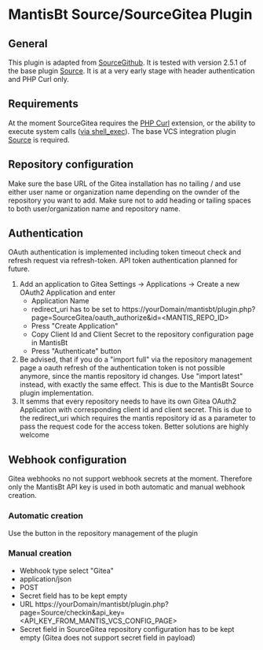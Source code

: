 # MantisBt Source/SourceGitea Plugin

## General
This plugin is adapted from [SourceGithub](https://github.com/mantisbt-plugins/source-integration/tree/master/SourceGithub). It is tested with version 2.5.1 of the base plugin [Source](https://github.com/mantisbt-plugins/source-integration/tree/master/Source). It is at a very early stage with header authentication and PHP Curl only.

## Requirements
At the moment SourceGitea requires the [PHP Curl](https://www.php.net/book.curl) extension, or the ability to execute
system calls ([via shell_exec](https://www.php.net/function.shell-exec)).
The base VCS integration plugin [Source](https://github.com/mantisbt-plugins/source-integration/tree/master/Source) is required.
## Repository configuration
Make sure the base URL of the Gitea installation has no tailing / and use either user name or organization name depending on the ownder of the repository you want to add. Make sure not to add heading or tailing spaces to both user/organization name and repository name.

## Authentication
OAuth authentication is implemented including token timeout check and refresh request via refresh-token. API token authentication planned for future.
1) Add an application to Gitea Settings -> Applications -> Create a new OAuth2 Application and enter
	* Application Name
	* redirect_uri has to be set to https://yourDomain/mantisbt/plugin.php?page=SourceGitea/oauth_authorize&id=<MANTIS_REPO_ID>
	* Press "Create Application"
	* Copy Client Id and Client Secret to the repository configuration page in MantisBt
	* Press "Authenticate" button
3) Be advised, that if you do a "import full" via the repository management page a oauth refresh of the authentication token is not possible anymore, since the mantis repository id changes. Use "import latest" instead, with exactly the same effect. This is due to the MantisBt Source plugin implementation.
4) It semms that every repository needs to have its own Gitea OAuth2 Application with corresponding client id and client secret. This is due to the redirect_uri which requires the mantis repository id as a parameter to pass the request code for the access token. Better solutions are highly welcome

## Webhook configuration
Gitea webhooks no not support webhook secrets at the moment. Therefore only the MantisBt API key is used in both automatic and manual webhook creation.
### Automatic creation
Use the button in the repository management of the plugin
### Manual creation
* Webhook type select "Gitea"
* application/json
* POST
* Secret field has to be kept empty
* URL https://yourDomain/mantisbt/plugin.php?page=Source/checkin&api_key=<API_KEY_FROM_MANTIS_VCS_CONFIG_PAGE>
* Secret field in SourceGitea repository configuration has to be kept empty (Gitea does not support secret field in payload)